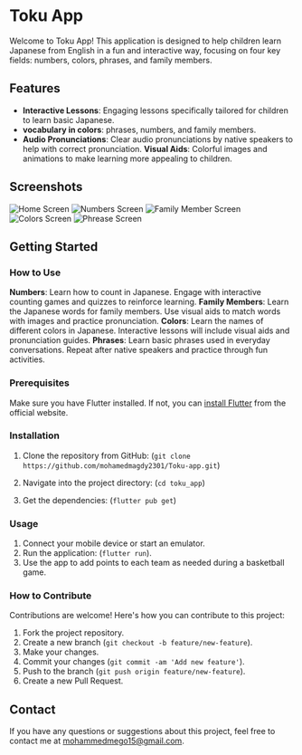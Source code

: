 # Toku App
Welcome to Toku App! This application is designed to help children learn Japanese from English in a fun and interactive way, focusing on four key fields: numbers, colors, phrases, and family members.

## Features

- **Interactive Lessons**: Engaging lessons specifically tailored for children to learn basic Japanese.  
- **vocabulary in colors**: phrases, numbers, and family members.
- **Audio Pronunciations**: Clear audio pronunciations by native speakers to help with correct pronunciation.
**Visual Aids**: Colorful images and animations to make learning more appealing to children.

## Screenshots

![Home Screen](assets/images/githup/home.png)
![Numbers Screen](assets/images/githup/numbers.png)
![Family Member Screen](assets/images/githup/family.png)
![Colors Screen](assets/images/githup/colors.png)
![Phrease Screen](assets/images/githup/phrease.png)

## Getting Started

### How to Use

**Numbers**: Learn how to count in Japanese. Engage with interactive counting games and quizzes to reinforce learning.
**Family Members**: Learn the Japanese words for family members. Use visual aids to match words with images and practice pronunciation.
**Colors**: Learn the names of different colors in Japanese. Interactive lessons will include visual aids and pronunciation guides.
**Phrases**: Learn basic phrases used in everyday conversations. Repeat after native speakers and practice through fun activities.


### Prerequisites

Make sure you have Flutter installed. If not, you can [install Flutter](https://flutter.dev/docs/get-started/install) from the official website.


### Installation

1. Clone the repository from GitHub:
(`git clone https://github.com/mohamedmagdy2301/Toku-app.git`)

2. Navigate into the project directory:
(`cd toku_app`)

3. Get the dependencies:
 (`flutter pub get`)


### Usage

1. Connect your mobile device or start an emulator.
2. Run the application: (`flutter run`).
3. Use the app to add points to each team as needed during a basketball game.


### How to Contribute

Contributions are welcome! Here's how you can contribute to this project:

1. Fork the project repository.
2. Create a new branch (`git checkout -b feature/new-feature`).
3. Make your changes.
4. Commit your changes (`git commit -am 'Add new feature'`).
5. Push to the branch (`git push origin feature/new-feature`).
6. Create a new Pull Request.


## Contact

If you have any questions or suggestions about this project, feel free to contact me at mohammedmego15@gmail.com.